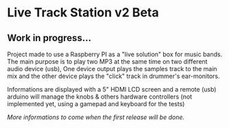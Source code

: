 Live Track Station v2 Beta
==========================

Work in progress...
-------------------

Project made to use a Raspberry PI as a "live solution" box for music bands.
The main purpose is to play two MP3 at the same time on two different audio device (usb),
One device output plays the samples track to the main mix and the other device plays the "click" track in drummer's ear-monitors.

Informations are displayed with a 5" HDMI LCD screen and a remote (usb) arduino will manage the knobs & others hardware controllers
(not implemented yet, using a gamepad and keyboard for the tests)

_More informations to come when the first release will be done._